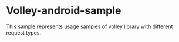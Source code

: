# Volley-android-sample
This sample represents usage samples of volley library with different request types.
